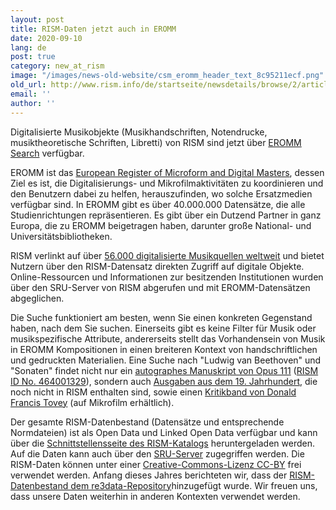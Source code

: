 ```yaml
---
layout: post
title: RISM-Daten jetzt auch in EROMM
date: 2020-09-10
lang: de
post: true
category: new_at_rism
image: "/images/news-old-website/csm_eromm_header_text_8c95211ecf.png"
old_url: http://www.rism.info/de/startseite/newsdetails/browse/2/article/64/rism-data-in-now-eromm.html
email: ''
author: ''
---
```


Digitalisierte Musikobjekte (Musikhandschriften, Notendrucke, musiktheoretische Schriften, Libretti) von RISM sind jetzt über [EROMM Search](https://www.eromm.org/use_eromm-eromm_search "Öffnet externen Link in neuem Fenster") verfügbar.

EROMM ist das [European Register of Microform and Digital Masters](https://www.eromm.org "Öffnet externen Link in neuem Fenster"), dessen Ziel es ist, die Digitalisierungs- und Mikrofilmaktivitäten zu koordinieren und den Benutzern dabei zu helfen, herauszufinden, wo solche Ersatzmedien verfügbar sind. In EROMM gibt es über 40.000.000 Datensätze, die alle Studienrichtungen repräsentieren. Es gibt über ein Dutzend Partner in ganz Europa, die zu EROMM beigetragen haben, darunter große National- und Universitätsbibliotheken.

RISM verlinkt auf über [56.000 digitalisierte Musikquellen weltweit](https://opac.rism.info/search?View=rism&q=* "Öffnet externen Link in neuem Fenster") und bietet Nutzern über den RISM-Datensatz direkten Zugriff auf digitale Objekte. Online-Ressourcen und Informationen zur besitzenden Institutionen wurden über den SRU-Server von RISM abgerufen und mit EROMM-Datensätzen abgeglichen.

Die Suche funktioniert am besten, wenn Sie einen konkreten Gegenstand haben, nach dem Sie suchen. Einerseits gibt es keine Filter für Musik oder musikspezifische Attribute, andererseits stellt das Vorhandensein von Musik in EROMM Kompositionen in einen breiteren Kontext von handschriftlichen und gedruckten Materialien. Eine Suche nach "Ludwig van Beethoven" und "Sonaten" findet nicht nur ein [autographes Manuskript von Opus 111](https://gso.gbv.de/DB=2.8/PPNSET?PPN=549953507 "Öffnet externen Link in neuem Fenster") ([RISM ID No. 464001329](https://opac.rism.info/search?id=464001329&View=rism "Öffnet externen Link in neuem Fenster")), sondern auch [Ausgaben aus dem 19. Jahrhundert](https://gso.gbv.de/DB=2.8/PPNSET?PPN=548922411 "Öffnet externen Link in neuem Fenster"), die noch nicht in RISM enthalten sind, sowie einen [Kritikband von Donald Francis Tovey](https://gso.gbv.de/DB=2.8/PPNSET?PPN=480411867 "Öffnet externen Link in neuem Fenster") (auf Mikrofilm erhältlich).

Der gesamte RISM-Datenbestand (Datensätze und entsprechende Normdateien) ist als Open Data und Linked Open Data verfügbar und kann über die [Schnittstellensseite des RISM-Katalogs](https://opac.rism.info/de/hauptmenu/kachelmenu/schnittstellen "Öffnet externen Link in neuem Fenster") heruntergeladen werden. Auf die Daten kann auch über den [SRU-Server](https://github.com/rism-ch/muscat/wiki/SRU "Öffnet externen Link in neuem Fenster") zugegriffen werden. Die RISM-Daten können unter einer [Creative-Commons-Lizenz CC-BY](http://creativecommons.org/licenses/by/3.0/ "Öffnet externen Link in neuem Fenster") frei verwendet werden. Anfang dieses Jahres berichteten wir, dass der [RISM-Datenbestand dem re3data-Repository](/self_representation/2020/04/06/rism-in-re3data.html "Öffnet externen Link in neuem Fenster")hinzugefügt wurde. Wir freuen uns, dass unsere Daten weiterhin in anderen Kontexten verwendet werden.

&nbsp;

